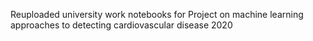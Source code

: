Reuploaded university work notebooks for Project on machine learning approaches to detecting cardiovascular disease 2020